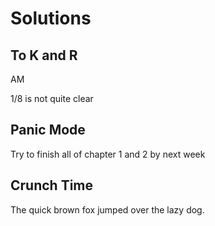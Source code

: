 # Solutions
## To K and R

AM

1/8 is not quite clear

## Panic Mode

Try to finish all of chapter 1 and 2 by next week

##  Crunch Time

The quick brown fox jumped over the lazy dog.
